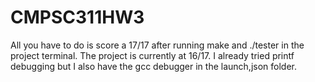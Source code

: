 # CMPSC311HW3
All you have to do is score a 17/17 after running make and ./tester in the project terminal. The project is currently at 16/17. I already tried printf debugging but I also have the gcc debugger in the launch,json folder.

